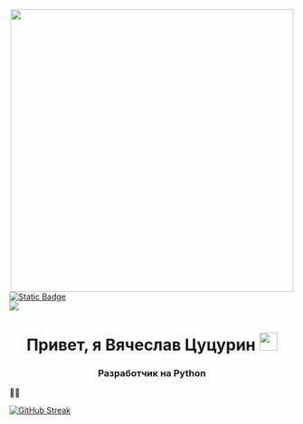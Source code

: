 <div id="header" align="center">
<img src="https://i.giphy.com/media/v1.Y2lkPTc5MGI3NjExMXNyZzRwMG9pYTNwcGQzOGp0ZDF4d3oxN3JheHM3MzQ5bHRjeTdvcCZlcD12MV9pbnRlcm5hbF9naWZfYnlfaWQmY3Q9Zw/coxQHKASG60HrHtvkt/giphy.gif"width="500"/>
</div>
<div id="badges">
<a href="https://t.me/V_Tsutsurin">
<img alt="Static Badge" src="https://img.shields.io/badge/Telegram-blue?style=for-the-badge&logo=telegram&logoColor=white"> </a>
</div>
<img src="https://komarev.com/ghpvc/?username=V-Tsutsurin&style=plastic&color=blue"/>

<h1 align="center">Привет, я Вячеслав Цуцурин</a> 
<img src="https://github.com/blackcater/blackcater/raw/main/images/Hi.gif" height="32"/></h1>
<h3 align="center">Разработчик на Python</h3>


:man_technologist:



<a href="https://git.io/streak-stats"><img src="https://streak-stats.demolab.com?user=V-Tsutsurin&theme=vue-dark" alt="GitHub Streak" /></a>

<!--
**V-Tsutsurin/V-Tsutsurin** is a ✨ _special_ ✨ repository because its `README.md` (this file) appears on your GitHub profile.

Here are some ideas to get you started:

- 🔭 I’m currently working on ...
- 🌱 I’m currently learning ...
- 👯 I’m looking to collaborate on ...
- 🤔 I’m looking for help with ...
- 💬 Ask me about ...
- 📫 How to reach me: ...
- 😄 Pronouns: ...
- ⚡ Fun fact: ...
-->

